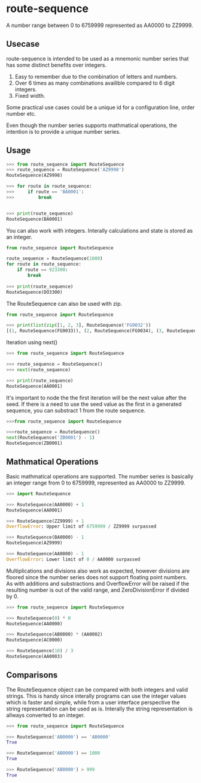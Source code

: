 # route-sequence

A number range between 0 to 6759999 represented as AA0000 to ZZ9999.

## Usecase
route-sequence is intended to be used as a mnemonic number series that has some distinct benefits over integers.

1. Easy to remember due to the combination of letters and numbers.
2. Over 6 times as many combinations availible compared to 6 digit integers.
3. Fixed width.

Some practical use cases could be a unique id for a configuration line, order number etc.

Even though the number series supports mathmatical operations, the intention is to provide
a unique number series.

## Usage

~~~ python
>>> from route_sequence import RouteSequence
>>> route_sequence = RouteSequence('AZ9998')
RouteSequence(AZ9998)

>>> for route in route_sequence:
>>>     if route == 'BA0001':
>>>         break


>>> print(route_sequence)
RouteSequence(BA0001)
~~~

You can also work with integers. Interally calculations and state is stored as an integer.

~~~ python
from route_sequence import RouteSequence

route_sequence = RouteSequence(1000)
for route in route_sequence:
    if route == 923300:
        break
        
>>> print(route_sequence)
RouteSequence(DO3300)
~~~

The RouteSequence can also be used with zip.
~~~ python
from route_sequence import RouteSequence

>>> print(list(zip([1, 2, 3], RouteSequence('FG9032'))
[(1, RouteSequence(FG9033)), (2, RouteSequence(FG9034), (3, RouteSequence(FG9035))]
~~~

Iteration using next()
~~~ python
>>> from route_sequence import RouteSequence

>>> route_sequence = RouteSequence()
>>> next(route_sequence)

>>> print(route_sequence)
RouteSequence(AA0001)
~~~

It's important to node the the first iteration will be the next value after the seed.
If there is a need to use the seed value as the first in a generated sequence, you can
substract 1 from the route sequence.

~~~ python
>>>from route_sequence import RouteSequence

>>>route_sequence = RouteSequence()
next(RouteSequence('ZB0001') - 1)
RouteSequence(ZB0001)
~~~

## Mathmatical Operations

Basic mathmatical operations are supported. The number series is basically an integer range from
0 to 6759999, represented as AA0000 to ZZ9999.

~~~ python
>>> import RouteSequence

>>> RouteSequence(AA0000) + 1
RouteSequence(AA0001)

>>> RouteSequence(ZZ9999) + 1
OverflowError: Upper limit of 6759999 / ZZ9999 surpassed

>>> RouteSequence(BA0000) - 1
RouteSequence(AZ9999)

>>> RouteSequence(AA0000) - 1
OverflowError: Lower limit of 0 / AA0000 surpassed
~~~


Multiplications and divisions also work as expected, however divisions are floored since the number series does not support floating point numbers.
As with additions and substractions and OverflowError will be raised if the resulting number is out of the valid range, and ZeroDivisionError if divided by 0.

~~~ python
>>> from route_sequence import RouteSequence

>>> RouteSequence(0) * 0
RouteSequence(AA0000)

>>> RouteSequence(AB0000) * (AA0002)
RouteSequence(AC0000)

>>> RouteSequence(10) / 3
RouteSequence(AA0003)
~~~


## Comparisons
The RouteSequence object can be compared with both integers and valid strings. This is handy since interally programs can use the integer values which is faster and simple, while from a user interface perspective the string representation can be used as is. Interally the string representation is allways converted to an integer.

~~~ python
>>> from route_sequence import RouteSequence

>>> RouteSequence('AB0000') == 'AB0000'
True

>>> RouteSequence('AB0000') == 1000
True

>>> RouteSequence('AB0000') > 999
True
~~~




